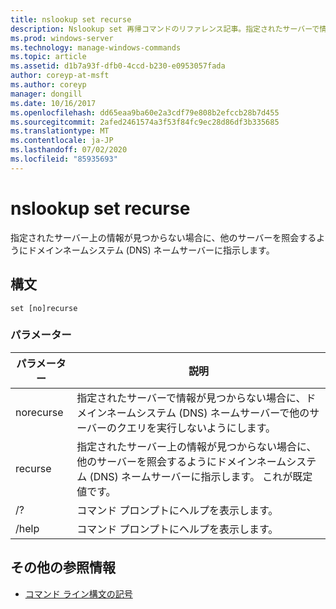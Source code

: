 ```yaml
---
title: nslookup set recurse
description: Nslookup set 再帰コマンドのリファレンス記事。指定されたサーバーで情報が見つからない場合に、他のサーバーを照会するようにドメインネームシステム (DNS) ネームサーバーに指示します。
ms.prod: windows-server
ms.technology: manage-windows-commands
ms.topic: article
ms.assetid: d1b7a93f-dfb0-4ccd-b230-e0953057fada
author: coreyp-at-msft
ms.author: coreyp
manager: dongill
ms.date: 10/16/2017
ms.openlocfilehash: dd65eaa9ba60e2a3cdf79e808b2efccb28b7d455
ms.sourcegitcommit: 2afed2461574a3f53f84fc9ec28d86df3b335685
ms.translationtype: MT
ms.contentlocale: ja-JP
ms.lasthandoff: 07/02/2020
ms.locfileid: "85935693"
---
```

# <a name="nslookup-set-recurse"></a>nslookup set recurse

指定されたサーバー上の情報が見つからない場合に、他のサーバーを照会するようにドメインネームシステム (DNS) ネームサーバーに指示します。

## <a name="syntax"></a>構文

```
set [no]recurse
```

### <a name="parameters"></a>パラメーター

| パラメーター | 説明 |
| ---------- | ---------- |
| norecurse | 指定されたサーバーで情報が見つからない場合に、ドメインネームシステム (DNS) ネームサーバーで他のサーバーのクエリを実行しないようにします。 |
| recurse | 指定されたサーバー上の情報が見つからない場合に、他のサーバーを照会するようにドメインネームシステム (DNS) ネームサーバーに指示します。 これが既定値です。 |
| /? | コマンド プロンプトにヘルプを表示します。 |
| /help | コマンド プロンプトにヘルプを表示します。 |

## <a name="additional-references"></a>その他の参照情報

- [コマンド ライン構文の記号](command-line-syntax-key.md)
